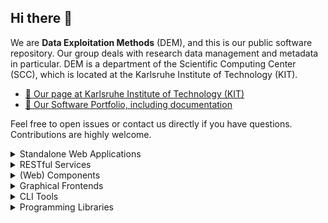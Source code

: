 ## Hi there 👋

We are **Data Exploitation Methods** (DEM), and this is our public software repository. Our group deals with research data management and metadata in particular. DEM is a department of the Scientific Computing Center (SCC), which is located at the Karlsruhe Institute of Technology (KIT).

- [🔎 Our page at Karlsruhe Institute of Technology (KIT)](https://www.scc.kit.edu/en/aboutus/dem.php)
- [🚀 Our Software Portfolio, including documentation](https://kit-data-manager.github.io/webpage/)

Feel free to open issues or contact us directly if you have questions. Contributions are highly welcome.

<details>
<summary>Standalone Web Applications</summary>
  
* #### [Data-Collections-Explorer](https://github.com/kit-data-manager/Data-Collections-Explorer) :white_check_mark:
* #### [EVOKS](https://github.com/kit-data-manager/evoks) :white_check_mark:
* #### [FAIR DO Lab](https://github.com/kit-data-manager/FAIR-DO-Lab) :white_check_mark:
</details>

<details>
<summary>RESTful Services</summary>
  
* #### [base-repo](https://github.com/kit-data-manager/base-repo) :white_check_mark:
* #### [MetaStore](https://github.com/kit-data-manager/metastore2) :white_check_mark:
* #### [TypedPIDMaker](https://github.com/kit-data-manager/pit-service) :white_check_mark:
* #### [Mapping-Service](https://github.com/kit-data-manager/mapping-service) :white_check_mark:
* #### [Indexing-Service](https://github.com/kit-data-manager/indexing-service) :white_check_mark:
* #### [ro-crate-rest](https://github.com/kit-data-manager/ro-crate-rest) :x:
* #### [Collection API](https://github.com/kit-data-manager/collection-api) :x:
</details>

<details>
<summary>(Web) Components</summary>
 
* #### [pid-component](https://github.com/kit-data-manager/pid-component) :white_check_mark:
* #### [data-view-web-component](https://github.com/kit-data-manager/data-view-web-component) :white_check_mark:
* #### [react-fairdo-search]( https://github.com/kit-data-manager/react-fairdo-search) :white_check_mark:
* #### [com_mapping-service-input](https://github.com/kit-data-manager/com_mapping-service-input) :x:
* #### [visualization-graph-web-component](https://github.com/kit-data-manager/visualization-graph-web-component) :x:
* #### [INCLDE](https://github.com/kit-data-manager/INCLDE) :x:
</details>

<details>
<summary>Graphical Frontends</summary>
  
* #### [frontend-collection](https://github.com/kit-data-manager/frontend-collection) :x:
* #### [fairdoscope](https://github.com/kit-data-manager/fairdoscope) :x:
</details>

<details>
<summary>CLI Tools</summary>

* #### [kitdm-pycli](https://github.com/kit-data-manager/kitdm-pycli) :white_check_mark:
* #### [tomo-mapper](https://github.com/kit-data-manager/tomo_mapper) :white_check_mark:
* #### [pp13-mapper](https://github.com/kit-data-manager/pp13-mapper) :white_check_mark:
* #### [Nexus2Json_Mapper](https://github.com/kit-data-manager/Nexus2Json_Mapper) :white_check_mark:
* #### [nmv_FAIR-DOs](https://github.com/kit-data-manager/nmr_FAIR-DOs) :white_check_mark:

</details>

<details>
<summary>Programming Libraries</summary>

* #### [ro-crate-java](https://github.com/kit-data-manager/ro-crate-java) :white_check_mark:
</details>

<!--

**Here are some ideas to get you started:**

🙋‍♀️ A short introduction - what is your organization all about?
🌈 Contribution guidelines - how can the community get involved?
👩‍💻 Useful resources - where can the community find your docs? Is there anything else the community should know?
🍿 Fun facts - what does your team eat for breakfast?
🧙 Remember, you can do mighty things with the power of [Markdown](https://docs.github.com/github/writing-on-github/getting-started-with-writing-and-formatting-on-github/basic-writing-and-formatting-syntax)
-->
